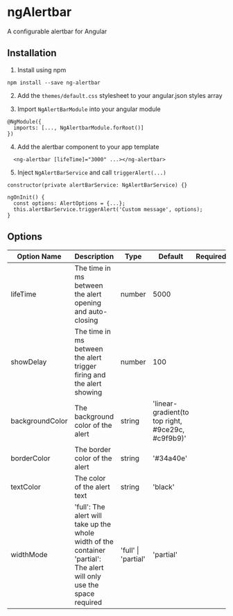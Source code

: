 # ngAlertbar

A configurable alertbar for Angular

## Installation

1. Install using npm

```
npm install --save ng-alertbar
```

2. Add the `themes/default.css` stylesheet to your angular.json styles array

3. Import `NgAlertBarModule` into your angular module

```
@NgModule({
  imports: [..., NgAlertbarModule.forRoot()]
})
```

4. Add the alertbar component to your app template

```
  <ng-alertbar [lifeTime]="3000" ...></ng-alertbar>
```

5. Inject `NgAlertBarService` and call `triggerAlert(...)`

```
constructor(private alertBarService: NgAlertBarService) {}

ngOnInit() {
  const options: AlertOptions = {...};
  this.alertBarService.triggerAlert('Custom message', options);
}
```

## Options

| Option Name     | Description                                                                                                                 | Type                | Default                                           | Required |
| --------------- | --------------------------------------------------------------------------------------------------------------------------- | ------------------- | ------------------------------------------------- | -------- |
| lifeTime        | The time in ms between the alert opening and auto-closing                                                                   | number              | 5000                                              |          |
| showDelay       | The time in ms between the alert trigger firing and the alert showing                                                       | number              | 100                                               |          |
| backgroundColor | The background color of the alert                                                                                           | string              | 'linear-gradient(to top right, #9ce29c, #c9f9b9)' |          |
| borderColor     | The border color of the alert                                                                                               | string              | '#34a40e'                                         |          |
| textColor       | The color of the alert text                                                                                                 | string              | 'black'                                           |          |
| widthMode       | 'full': The alert will take up the whole width of the container<br /> 'partial': The alert will only use the space required | 'full' \| 'partial' | 'partial'                                         |          |
